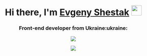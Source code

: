 <h1 align="center">Hi there, I'm <a href="https://daniilshat.ru/" target="_blank">Evgeny Shestak</a> 
<img src="https://github.com/blackcater/blackcater/raw/main/images/Hi.gif" height="32"/></h1>
<h3 align="center">Front-end developer from Ukraine:ukraine:</h3>

<p align="center">
  <img src="https://github-readme-stats.vercel.app/api?username=karavang&count_private=true&show_icons=true&theme=buefy" />
</p>

<p align="center">
  <img src="https://github-readme-stats.vercel.app/api/top-langs/?username=karavang&layout=compact&theme=buefy" />
</p>



